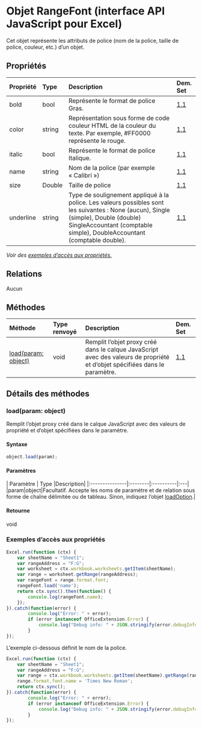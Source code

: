 # <a name="rangefont-object-javascript-api-for-excel"></a>Objet RangeFont (interface API JavaScript pour Excel)

Cet objet représente les attributs de police (nom de la police, taille de police, couleur, etc.) d’un objet.

## <a name="properties"></a>Propriétés

| Propriété     | Type   |Description| Dem. Set|
|:---------------|:--------|:----------|:----|
|bold|bool|Représente le format de police Gras.|[1.1](../requirement-sets/excel-api-requirement-sets.md)|
|color|string|Représentation sous forme de code couleur HTML de la couleur du texte. Par exemple, #FF0000 représente le rouge.|[1.1](../requirement-sets/excel-api-requirement-sets.md)|
|italic|bool|Représente le format de police Italique.|[1.1](../requirement-sets/excel-api-requirement-sets.md)|
|name|string|Nom de la police (par exemple « Calibri »)|[1.1](../requirement-sets/excel-api-requirement-sets.md)|
|size|Double|Taille de police|[1.1](../requirement-sets/excel-api-requirement-sets.md)|
|underline|string|Type de soulignement appliqué à la police. Les valeurs possibles sont les suivantes : None (aucun), Single (simple), Double (double) SingleAccountant (comptable simple), DoubleAccountant (comptable double).|[1.1](../requirement-sets/excel-api-requirement-sets.md)|

_Voir des [exemples d’accès aux propriétés.](#property-access-examples)_

## <a name="relationships"></a>Relations
Aucun


## <a name="methods"></a>Méthodes

| Méthode           | Type renvoyé    |Description| Dem. Set|
|:---------------|:--------|:----------|:----|
|[load(param: object)](#loadparam-object)|void|Remplit l’objet proxy créé dans le calque JavaScript avec des valeurs de propriété et d’objet spécifiées dans le paramètre.|[1.1](../requirement-sets/excel-api-requirement-sets.md)|

## <a name="method-details"></a>Détails des méthodes


### <a name="loadparam-object"></a>load(param: object)
Remplit l’objet proxy créé dans le calque JavaScript avec des valeurs de propriété et d’objet spécifiées dans le paramètre.

#### <a name="syntax"></a>Syntaxe
```js
object.load(param);
```

#### <a name="parameters"></a>Paramètres
| Paramètre    | Type   |Description|
|:---------------|:--------|:----------|:---|
|param|object|Facultatif. Accepte les noms de paramètre et de relation sous forme de chaîne délimitée ou de tableau. Sinon, indiquez l’objet [loadOption](loadoption.md).|

#### <a name="returns"></a>Retourne
void
### <a name="property-access-examples"></a>Exemples d’accès aux propriétés

```js
Excel.run(function (ctx) { 
    var sheetName = "Sheet1";
    var rangeAddress = "F:G";
    var worksheet = ctx.workbook.worksheets.getItem(sheetName);
    var range = worksheet.getRange(rangeAddress);
    var rangeFont = range.format.font;
    rangeFont.load('name');
    return ctx.sync().then(function() {
        console.log(rangeFont.name);
    });
}).catch(function(error) {
        console.log("Error: " + error);
        if (error instanceof OfficeExtension.Error) {
            console.log("Debug info: " + JSON.stringify(error.debugInfo));
        }
});
```
L’exemple ci-dessous définit le nom de la police. 

```js
Excel.run(function (ctx) { 
    var sheetName = "Sheet1";
    var rangeAddress = "F:G";
    var range = ctx.workbook.worksheets.getItem(sheetName).getRange(rangeAddress);
    range.format.font.name = 'Times New Roman';
    return ctx.sync(); 
}).catch(function(error) {
        console.log("Error: " + error);
        if (error instanceof OfficeExtension.Error) {
            console.log("Debug info: " + JSON.stringify(error.debugInfo));
        }
});
```